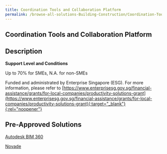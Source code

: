 ```yaml
---
title: Coordination Tools and Collaboration Platform
permalink: /browse-all-solutions-Building-Construction/Coordination-Tools-and-Collaboration-Platform
---
```


## Coordination Tools and Collaboration Platform
## Description

**Support Level and Conditions**

Up to 70% for SMEs, N.A. for non-SMEs

Funded and administrated by Enterprise Singapore (ESG). For more information, please refer to
[https://www.enterprisesg.gov.sg/financial-assistance/grants/for-local-companies/productivity-solutions-grant](https://www.enterprisesg.gov.sg/financial-assistance/grants/for-local-companies/productivity-solutions-grant){:target="_blank"}{:rel="noopener"}

## Pre-Approved Solutions

<a href='/productivity-solutions-grant/solutionrepo/solution1023' target='_blank'>Autodesk BIM 360</a><br>

<a href='/productivity-solutions-grant/solutionrepo/solution1151' target='_blank'>Novade</a><br>

